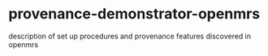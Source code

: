 # provenance-demonstrator-openmrs
description of set up procedures and provenance features discovered in openmrs
